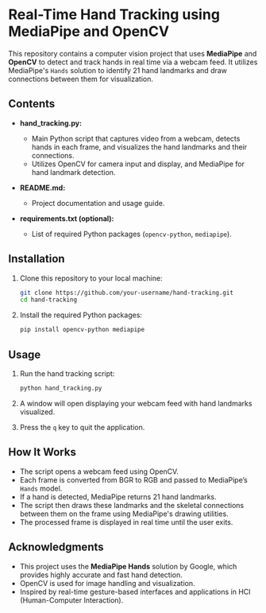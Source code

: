 # Real-Time Hand Tracking using MediaPipe and OpenCV

This repository contains a computer vision project that uses **MediaPipe** and **OpenCV** to detect and track hands in real time via a webcam feed. It utilizes MediaPipe's `Hands` solution to identify 21 hand landmarks and draw connections between them for visualization.

## Contents

- **hand_tracking.py:**
  - Main Python script that captures video from a webcam, detects hands in each frame, and visualizes the hand landmarks and their connections.
  - Utilizes OpenCV for camera input and display, and MediaPipe for hand landmark detection.

- **README.md:**
  - Project documentation and usage guide.

- **requirements.txt (optional):**
  - List of required Python packages (`opencv-python`, `mediapipe`).

## Installation

1. Clone this repository to your local machine:

    ```bash
    git clone https://github.com/your-username/hand-tracking.git
    cd hand-tracking
    ```

2. Install the required Python packages:

    ```bash
    pip install opencv-python mediapipe
    ```

## Usage

1. Run the hand tracking script:

    ```bash
    python hand_tracking.py
    ```

2. A window will open displaying your webcam feed with hand landmarks visualized.

3. Press the `q` key to quit the application.

## How It Works

- The script opens a webcam feed using OpenCV.
- Each frame is converted from BGR to RGB and passed to MediaPipe’s `Hands` model.
- If a hand is detected, MediaPipe returns 21 hand landmarks.
- The script then draws these landmarks and the skeletal connections between them on the frame using MediaPipe's drawing utilities.
- The processed frame is displayed in real time until the user exits.

## Acknowledgments

- This project uses the **MediaPipe Hands** solution by Google, which provides highly accurate and fast hand detection.
- OpenCV is used for image handling and visualization.
- Inspired by real-time gesture-based interfaces and applications in HCI (Human-Computer Interaction).

